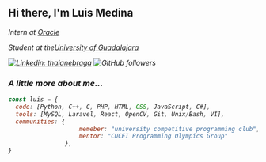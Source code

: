 <h2>Hi there, I'm Luis Medina </h2>

<p><em>Intern at <a href="https://www.oracle.com/index.html">Oracle</a>
<p><em>Student at the<a href="http://www.udg.mx/en">University of Guadalajara</a>

[![Linkedin: thaianebraga](https://img.shields.io/badge/-LuisMedinaG-blue?style=flat-square&logo=Linkedin&logoColor=white&link=https://www.linkedin.com/in/luis-medina-g/)](https://www.linkedin.com/in/luis-medina-g/)
![GitHub followers](https://img.shields.io/github/followers/luismedinag?label=Follow&style=social)
  
### A little more about me...

```javascript
const luis = {
  code: [Python, C++, C, PHP, HTML, CSS, JavaScript, C#],
  tools: [MySQL, Laravel, React, OpenCV, Git, Unix/Bash, VI],
  communities: {
                    memeber: "university competitive programming club",
                    mentor: "CUCEI Programming Olympics Group"
                },
}
```
